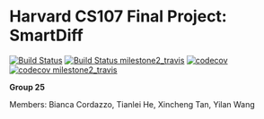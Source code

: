 # Harvard CS107 Final Project: SmartDiff
[![Build Status](https://travis-ci.com/SmartDiff/cs107-FinalProject.svg?branch=master)](https://travis-ci.com/SmartDiff/cs107-FinalProject)
[![Build Status milestone2_travis](https://travis-ci.com/SmartDiff/cs107-FinalProject.svg?branch=milestone2_travis)](https://travis-ci.com/SmartDiff/cs107-FinalProject)
[![codecov](https://codecov.io/gh/SmartDiff/cs107-FinalProject/branch/master/graph/badge.svg?token=9IKFVF8E1T)](https://codecov.io/gh/SmartDiff/cs107-FinalProject)
[![codecov milestone2_travis](https://codecov.io/gh/SmartDiff/cs107-FinalProject/branch/milestone2_travis/graph/badge.svg?token=9IKFVF8E1T)](https://codecov.io/gh/SmartDiff/cs107-FinalProject)

**Group 25**

Members: Bianca Cordazzo, Tianlei He, Xincheng Tan, Yilan Wang
